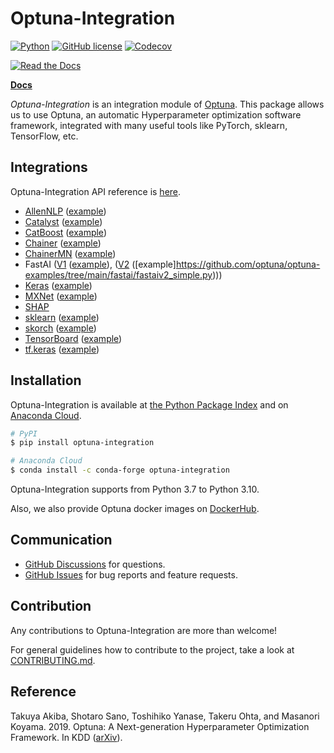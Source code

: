 # Optuna-Integration

[![Python](https://img.shields.io/badge/python-3.7%20%7C%203.8%20%7C%203.9%20%7C%203.10%20%7C%203.11-blue)](https://www.python.org)
[![GitHub license](https://img.shields.io/badge/license-MIT-blue.svg)](https://github.com/optuna/optuna-integration)
[![Codecov](https://codecov.io/gh/optuna/optuna-integration/branch/main/graph/badge.svg)](https://codecov.io/gh/optuna/optuna-integration/branch/main)
<!-- [![pypi](https://img.shields.io/pypi/v/optuna.svg)](https://pypi.python.org/pypi/optuna-integration) -->
<!-- [![conda](https://img.shields.io/conda/vn/conda-forge/optuna.svg)](https://anaconda.org/conda-forge/optuna-integration) -->
[![Read the Docs](https://readthedocs.org/projects/optuna-integration/badge/?version=stable)](https://optuna-integration.readthedocs.io/en/stable/)

[**Docs**](https://optuna-integration.readthedocs.io/en/stable/)

*Optuna-Integration* is an integration module of [Optuna](https://github.com/optuna/optuna).
This package allows us to use Optuna, an automatic Hyperparameter optimization software framework,
integrated with many useful tools like PyTorch, sklearn, TensorFlow, etc.

## Integrations

Optuna-Integration API reference is [here](https://optuna-integration.readthedocs.io/en/stable/reference/index.html).

* [AllenNLP](https://optuna-integration.readthedocs.io/en/stable/reference/index.html#allennlp)  ([example](https://github.com/optuna/optuna-examples/tree/main/allennlp))
* [Catalyst](https://optuna-integration.readthedocs.io/en/stable/reference/index.html#catalyst)  ([example](https://github.com/optuna/optuna-examples/blob/main/pytorch/catalyst_simple.py))
* [CatBoost](https://optuna-integration.readthedocs.io/en/stable/reference/index.html#catboost)  ([example](https://github.com/optuna/optuna-examples/blob/main/catboost/catboost_pruning.py))
* [Chainer](https://optuna-integration.readthedocs.io/en/stable/reference/index.html#chainer)  ([example](https://github.com/optuna/optuna-examples/tree/main/chainer/chainer_integration.py))
* [ChainerMN](https://optuna-integration.readthedocs.io/en/stable/reference/index.html#chainermn)  ([example](https://github.com/optuna/optuna-examples/tree/main/chainer/chainermn_simple.py))
* FastAI ([V1](https://optuna-integration.readthedocs.io/en/stable/reference/index.html#fastaiv1)  ([example](https://github.com/optuna/optuna-examples/tree/main/fastai/fastaiv1_simple.py)), ([V2](https://optuna-integration.readthedocs.io/en/stable/reference/index.html#fastaiv2)  ([example]https://github.com/optuna/optuna-examples/tree/main/fastai/fastaiv2_simple.py)))
* [Keras](https://optuna-integration.readthedocs.io/en/stable/reference/index.html#keras)  ([example](https://github.com/optuna/optuna-examples/tree/main/keras))
* [MXNet](https://optuna-integration.readthedocs.io/en/stable/reference/index.html#mxnet)  ([example](https://github.com/optuna/optuna-examples/tree/main/mxnet))
* [SHAP](https://optuna-integration.readthedocs.io/en/stable/reference/index.html#shap)
* [sklearn](https://optuna-integration.readthedocs.io/en/stable/reference/index.html#sklearn)  ([example](https://github.com/optuna/optuna-examples/tree/main/sklearn/sklearn_optuna_search_cv_simple.py))
* [skorch](https://optuna-integration.readthedocs.io/en/stable/reference/index.html#skorch)  ([example](https://github.com/optuna/optuna-examples/tree/main/pytorch/skorch_simple.py))
* [TensorBoard](https://optuna-integration.readthedocs.io/en/stable/reference/index.html#tensorboard)  ([example](https://github.com/optuna/optuna-examples/tree/main/tensorboard/tensorboard_simple.py))
* [tf.keras](https://optuna-integration.readthedocs.io/en/stable/reference/index.html#tensorflow)  ([example](https://github.com/optuna/optuna-examples/tree/main/tfkeras/tfkeras_integration.py))

## Installation

Optuna-Integration is available at [the Python Package Index](https://pypi.org/project/optuna-integration/) and on [Anaconda Cloud](https://anaconda.org/conda-forge/optuna-integration).

```bash
# PyPI
$ pip install optuna-integration
```

```bash
# Anaconda Cloud
$ conda install -c conda-forge optuna-integration
```

Optuna-Integration supports from Python 3.7 to Python 3.10.

Also, we also provide Optuna docker images on [DockerHub](https://hub.docker.com/r/optuna/optuna).

## Communication

- [GitHub Discussions] for questions.
- [GitHub Issues] for bug reports and feature requests.

[GitHub Discussions]: https://github.com/optuna/optuna-integration/discussions
[GitHub issues]: https://github.com/optuna/optuna-integration/issues

## Contribution

Any contributions to Optuna-Integration are more than welcome!

For general guidelines how to contribute to the project, take a look at [CONTRIBUTING.md](./CONTRIBUTING.md).

## Reference

Takuya Akiba, Shotaro Sano, Toshihiko Yanase, Takeru Ohta, and Masanori Koyama. 2019.
Optuna: A Next-generation Hyperparameter Optimization Framework. In KDD ([arXiv](https://arxiv.org/abs/1907.10902)).
